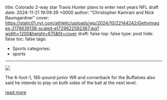 title: Colorado 2-way star Travis Hunter plans to enter next years NFL draft
date: 2024-11-21 19:09:39 +0000
author: "Christopher Kamrani and Nick Baumgardner"
cover: https://static01.nyt.com/athletic/uploads/wp/2024/10/22144242/GettyImages-2179639138-scaled-e1729622592367.jpg?width=1200&height=675&fit=cover
draft: false
top: false
type: post
hide: false
toc: false
tags:
  - Sports
categories:
  - sports
---

![](https://static01.nyt.com/athletic/uploads/wp/2024/10/22144242/GettyImages-2179639138-scaled-e1729622592367.jpg?width=1200&height=675&fit=cover)

The 6-foot-1, 185-pound junior WR and cornerback for the Buffaloes also said he intends to play on both sides of the ball at the next level.

[read more](https://www.nytimes.com/athletic/5938396/2024/11/21/travis-hunter-nfl-draft-comments/)
